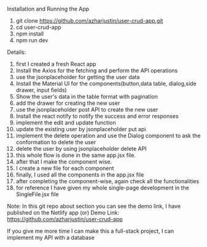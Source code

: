 Installation and Running the App

1. git clone https://github.com/azharjustin/user-crud-app.git
2. cd user-crud-app
3. npm install
4. npm run dev

Details:
1. first I created a fresh React app
2. Install the Axios for the fetching and perform the API operations
3. use the jsonplaceholder for getting the user data
4. Install the Material UI for the components(button,data table, dialog,side drawer, input fields)
5. Show the user's data in the table format with pagination
6. add the drawer for creating the new user
7. use the jsonplaceholder post API to create the new user
8. Install the react notify to notify the success and error responses
9. implement the edit and update function
10. update the existing user by jsonplaceholder put api
11. implement the delete operation and use the Dialog component to ask the conformation to delete the user
12. delete the user by using jsonplaceholder delete API
13. this whole flow is done in the same app.jsx file.
14. after that I make the component wise.
15. I create a new file for each component 
16. finally, I used all the components in the app.jsx file
17. after completing the component-wise, again check all the functionalities 
18. for reference I have given my whole single-page development in the SingleFile.jsx file

Note:
In this git repo about section you can see the demo link, I have published on the Netlify app
(or)
Demo Link: https://github.com/azharjustin/user-crud-app

If you give me more time I can make this a full-stack project, I can implement my API with a database
